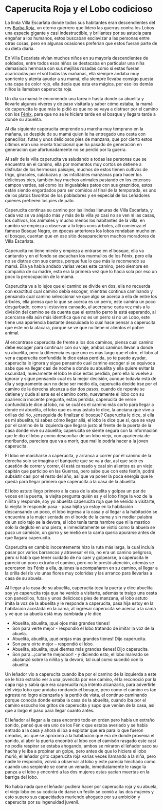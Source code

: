 # Caperucita Roja y el Lobo codicioso

La linda Villa Escarlata donde todos sus habitantes eran descendientes del rey [Barba Roja](./carualest/barba-roja.md), un eterno guerrero que lidero las guerras contra los Lobos una especie gigante y casi indestructible, y brillantes por su astucia para engañar a los humanos, estos buscaban esclavizar a las personas entre otras cosas, pero en algunas ocasiones preferían que estos fueran parte de su dieta diaria.

En Villa Escarlata vivían muchos niños en su mayoría descendientes de soldados, entre todos esos niños se destacaba en particular una niña demasiado hermosa con sus mejillas rosadas como si estas fueran acariciadas por el sol todas las mañanas, ella siempre andaba muy sonriente y atenta ayudar a su mamá, ella siempre llevaba consigo puesta una capa de color rojo, ella decía que esta era mágica, por eso los demás niños la llamaban caperucita roja.  

Un día su mamá le encomendó una tarea ir hasta donde su abuelita y llevarle algunos víveres y de paso visitarla y saber cómo estaba, la mamá de caperucita lo que más le pidió es que no se vaya a distraer por el camino con los [Fénix](./carualest/Fenix.md), para que no se le hiciera tarde en el bosque y llegara tarde a donde su abuelita.

Al día siguiente caperucita emprende su marcha muy temprano en la mañana, se despide de su mamá quien le ha entregado una cesta con panecillos, futas y unos deliciosos pies de manzana, que por cierto estos últimos eran una receta tradicional que ha pasado de generación en generación que afortunadamente no se perdió por la guerra.

Al salir de la villa caperucita va saludando a todas las personas que se encuentra en el camino, ella por momentos muy cortos se detiene a disfrutar de los hermosos paisajes, muchos de estos tienen cultivos de trigo, girasoles, calabazas y las infaltables manzanas para hacer los deliciosos pies, también hay muchos animales pastando en los extensos campos verdes, así como los inigualables patos con sus graznidos, estos están siendo engordados para ser comidos al final de la temporada, es uno de los platos favoritos  de los pobladores y en especial de los Leñadores quienes prefieren los pies de pato.

Caperucita continua su camino por las lindas llanuras de Villa Escarlata, y cada vez se va alejado más y más de la villa ya casi no se ven ni las casas, los cultivos, los animales y mucho menos los habitantes de la villa, en cambio se empieza a observar a lo lejos unos árboles, allí comienza el famoso Bosque Negro, en épocas anteriores los lobos rondaban mucho en el bosque, cuentan que en ese sitio desaparecieron muchos moradores de Villa Escarlata.

Caperucita no tiene miedo y empieza a entrarse en el bosque, ella va cantando y en el fondo se escuchan los murmullos de los Fénix, pero ella no se distrae con sus cantos, porque fue lo que más le recomendó su mamá. Ella ya había andado varias veces este camino, pero siempre en compañía de su madre, esta era la primera vez que lo hacía sola por eso un poco la preocupación de la mamá.

Caperucita ve a lo lejos que el camino se divide en dos, ella no recuerda con exactitud cual camino debía escoger, mientras continua caminando y pensando cual camino seleccionar ve que algo se acerca a ella de entre los árboles, ella piensa que lo que se acerca es un perro, este camina un poco desgarbado, como si estuviera cansado, al acercarse cada vez más a la división del camino se da cuenta que el extraño perro la está esperando, al acercarse ella aún más identifica que no es un perro si no un Lobo, este tiene una apariencia bastante descuidada lo cual hace pensar a caperucita que este no la atacara, porque se ve que no tiene ni alientos el pobre animal.

Al encontrase caperucita de frente a los dos caminos, piensa cual camino debe escoger para continuar con su viaje, ambos caminos llevan a donde su abuelita, pero la diferencia es que uno es más largo que el otro, el lobo al ver a caperucita confundida le dice estas perdida, yo te puedo ayudar, caperucita lo ignora y sigue pensando cual camino escoger si se equivoca sabe que va llegar casi de noche a donde su abuelita y ella quiere evitar la oscuridad, nuevamente el lobo le dice estas perdida, pero ella lo vuelve a ignorar y sigue pensando cual es la mejor decisión, aunque todavía está de día y seguramente aun no debe ser medio día, caperucita decide irse por el camino de la derecha alcanza a dar dos pasos, cuando de repente se detiene y duda si este es el camino corto, nuevamente el lobo con su apariencia inocente pregunta, estas perdida, caperucita de verse confundida le dice al lobo, no se cuál es el camino más corto para llegar a donde mi abuelita, el lobo que es muy astuto le dice, la anciana que vive a orillas del rio, ¿enseguida de finalizar el bosque? Caperucita le dice, si ella es mi abuelita, tú sabes cómo llegar allá, el lobo le dice que sí, que se vaya por el camino de la izquierda que llegara justo al frente de la puerta de la casa donde vive su abuelita; caperucita se siente segura con la información que le dio el lobo y como desconfiar de un lobo viejo, con apariencia de moribundo, pareciera que va a morir, que mal le podría hacer a la joven caperucita.

El lobo ve marcharse a caperucita, y arranca a correr por el camino de la derecha solo se imagina el banquete que se va a dar, así que solo es cuestión de correr y correr, él está cansado y casi sin alientos es un viejo capitán que participo en las Guerras, pero sabe que con este festín, podrá subsistir casi por el resto del año, así que va poner la poca energía que le queda para llegar primero que caperucita a la casa de la abuelita.

El lobo astuto llego primero a la casa de la abuelita y golpea un par de veces en la puerta, la viejita pregunta quién es y el lobo finge la voz de la niñita y responde, soy yo abuelita caperucita roja que he venido a visitarte, la viejita le responde pasa - pasa hijita yo estoy en la habitación descansando un poco, el lobo ingresa a la casa y al llegar a la habitación se encuentra a la mujer sentada en el borde de la cama y sin mediar palabra de un solo tajo se la devora, el lobo tenía tanta hambre que ni la mastico solo la degluto en una pieza, e inmediatamente se vistió como la abuela se puso un camisón, un gorro y se metió en la cama quería apurarse antes de que llagara caperucita.

Caperucita en cambio inocentemente hizo la ruta más larga, la cual incluía pasar por varios barrancos y atravesar el río, no era un camino peligroso, pero si había que tener cuidado de no caer y golpearse, a caperucita le pareció un poco extraño el camino, pero no le prestó atención, además se acercaron los Fénix a ella, quienes la acompañaron en su camino, al llegar a la orilla del río vio unas flores muy coloridas y las arranco para llevarlas a casa de su abuela.

Al llegar a la casa de su abuelita, caperucita toca la puerta y dice abuelita soy yo caperucita roja que he venido a visitarte, además te traigo una cesta con panecillos, futas y unos deliciosos pies de manzana, el lobo astuto imita la voz de la abuelita y le responde a caperucita, pasa hija estoy en la habitación acostada en la cama, al ingresar caperucita se acerca a la cama y ve que su abuela está muy cambiada y le dice
- Abuelita, abuelita, ¡qué ojos más grandes tienes!
- Son para verte mejor - respondió el lobo tratando de imitar la voz de la abuela.
- Abuelita, abuelita, ¡qué orejas más grandes tienes! Dijo caperucita.
- Son para oírte mejor – respondió el lobo.
- Abuelita, abuelita, ¡qué dientes más grandes tienes! Dijo caperucita.
- Son para...¡comerte mejoooor! - y diciendo esto, el lobo malvado se abalanzó sobre la niñita y la devoró, tal cual como sucedió con la abuelita.

Un leñador vio a caperucita cuando iba por el camino de la izquierda a este se le hizo extraño ver a una jovencita por ese camino, él la reconoció por la capa roja y sabía que era caperucita roja intento alcanzarla, para advertirle del viejo lobo que andaba rondando el bosque, pero como el camino es tan agreste no logro alcanzarla y la perdió de vista, el continuo caminando porque conocía donde estaba la casa de la abuelita, cuando iba por el camino escucho los gritos de caperucita y supo que venían de la casa, así que a largo el paso para llegar cuanto antes.

El leñador al llegar a la casa encontró todo en orden pero había un extraño sonido, pensó que era uno de los Fénix que estaba averiado y se había entrado a la casa y ahora si iba a explotar que era para lo que fueron creados, así que se aproximó a la habitación que era de donde provenía el sonido, al abrir la puerta encontró al lobo con el camisón rasgado este casi no podía respirar se estaba ahogando, ambos se miraron el leñador saco su hacha y le iba a propinar un golpe, pero antes de que lo hiciera el lobo murió, el leñador grito caperucita roja varias veces llamando a la niña, pero nadie le respondió, volvió a observar al lobo y este parecía hinchado como cuando una serpiente se come un venado, inmediatamente le rasgo la panza a el lobo y encontró a las dos mujeres estas yacían muertas en la barriga del lobo.

No había nada que el leñador pudiera hacer por caperucita roja y su abuela, el viejo lobo en su codicia de darse un festín se comió a las dos mujeres y esto supero sus capacidades muriendo ahogado por su ambición y caperucita por su ingenuidad juvenil.





